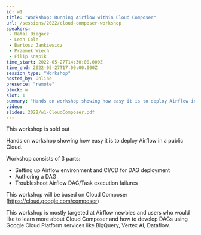 ```yaml
---
id: w1
title: "Workshop: Running Airflow within Cloud Composer"
url: /sessions/2022/cloud-composer-workshop
speakers:
 - Rafal Biegacz
 - Leah Cole
 - Bartosz Jankiewicz
 - Przemek Wiech
 - Filip Knapik
time_start: 2022-05-27T14:30:00.000Z
time_end: 2022-05-27T17:00:00.000Z
session_type: "Workshop"
hosted_by: Online
presence: "remote"
block: w
slot: 1
summary: "Hands on workshop showing how easy it is to deploy Airflow in a public Cloud. This workshop is mostly targeted at Airflow newbies and users who would like to learn more about Cloud Composer."
video: 
slides: 2022/w1-CloudComposer.pdf
---
```


<div class="btn btn-danger text-white px-3 mb-2">This workshop is sold out</div>

Hands on workshop showing how easy it is to deploy Airflow in a public Cloud. 

Workshop consists of 3 parts: 
 * Setting up Airflow environment and CI/CD for DAG deployment
 * Authoring a DAG
 * Troubleshoot Airflow DAG/Task execution failures
 
This workshop will be based on Cloud Composer (https://cloud.google.com/composer)
  
This workshop is mostly targeted at Airflow newbies and users who would like to learn more about Cloud Composer and how to develop DAGs using Google Cloud Platform services like BigQuery, Vertex AI, Dataflow.